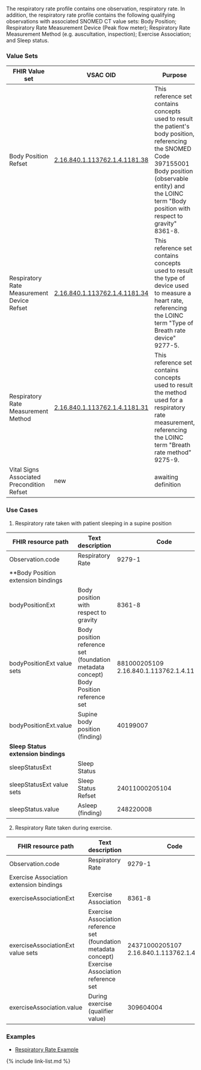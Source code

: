 ﻿The respiratory rate profile contains one observation, respiratory rate. In addition, the respiratory rate profile contains the following qualifying observations with associated SNOMED CT value sets: Body Position; Respiratory Rate Measurement Device (Peak flow meter); Respiratory Rate Measurement Method (e.g. auscultation, inspection); Exercise Association; and Sleep status.

### Value Sets

| FHIR Value set | VSAC OID | Purpose |
|---|---|---|
|    Body Position Refset | [2.16.840.1.113762.1.4.1181.38](https://vsac.nlm.nih.gov/valueset/expansions?pr=all&rel=Latest&q=2.16.840.1.113762.1.4.1181.38) |   This reference set   contains concepts used to result the patient's body position, referencing the   SNOMED Code 397155001 Body position (observable entity) and the LOINC term   "Body position with respect to gravity" 8361-8.    |
| Respiratory Rate Measurement Device Refset | [2.16.840.1.113762.1.4.1181.34](https://vsac.nlm.nih.gov/valueset/2.16.840.1.113762.1.4.1181.34/expansion/Latest) | This reference set contains concepts used to result the type of device used to measure a heart rate, referencing the LOINC term "Type of Breath rate device" 9277-5. |
| Respiratory Rate Measurement Method | [2.16.840.1.113762.1.4.1181.31](https://vsac.nlm.nih.gov/valueset/2.16.840.1.113762.1.4.1181.31/expansion/Latest) | This reference set contains concepts used to result the method used for a respiratory   rate measurement, referencing the LOINC term "Breath rate method” 9275-9. |
| Vital Signs Associated Precondition Refset | new | awaiting definition |



### Use Cases
1.  Respiratory rate taken with patient sleeping in a supine position

| FHIR resource path | Text description | Code | Terminology |
|---|---|---|---|
| Observation.code | Respiratory Rate| 9279-1 | LOINC |
| **Body Position extension bindings | | | |
|bodyPositionExt | Body position with respect to gravity | 8361-8 | LOINC |
|bodyPositionExt value sets | Body position reference set (foundation metadata concept) </br> Body Position reference set | 881000205109 </br> 2.16.840.1.113762.1.4.1181.38 | SNOMED CT Solor extension </br> VSAC |
|bodyPositionExt.value | Supine body position (finding) | 40199007 | SNOMED CT |
| **Sleep Status extension bindings** | | | |
| sleepStatusExt | Sleep Status | | LOINC |
| sleepStatusExt value sets | Sleep Status Refset | 24011000205104 | SNOMED CT Solor extension |
| sleepStatus.value | Asleep (finding) | 248220008 | SNOMED CT |

2.  Respiratory Rate taken during exercise.

| FHIR resource path | Text description | Code | Terminology |
|---|---|---|---|
| Observation.code | Respiratory Rate | 9279-1 | LOINC |
| Exercise Association extension bindings | | | |
| exerciseAssociationExt | Exercise Association | 8361-8 | LOINC |
| exerciseAssociationExt value sets | Exercise Association reference set (foundation metadata concept) </br> Exercise Association reference set | 24371000205107 </br> 2.16.840.1.113762.1.4.1181.36 | SNOMED CT Solor extension </br> VSAC |
| exerciseAssociation.value | During exercise (qualifier value) | 309604004 | SNOMED CT |


### Examples
- [Respiratory Rate Example](Observation-respiratoryRate-example.html)

{% include link-list.md %}